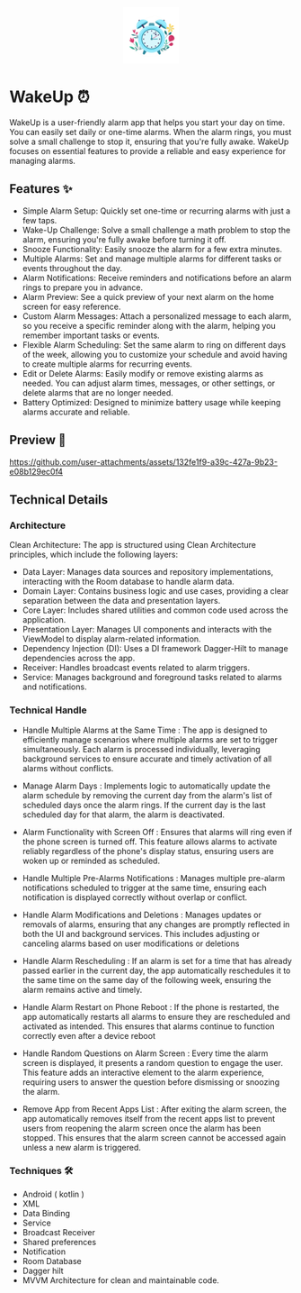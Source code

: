 <p align="center"><img width="100" height="100" src="app/src/main/res/drawable/alarmlogo.png"></p>


# WakeUp ⏰
WakeUp is a user-friendly alarm app that helps you start your day on time. You can easily set daily or one-time alarms. When the alarm rings, you must solve a small challenge to stop it, ensuring that you're fully awake. WakeUp focuses on essential features to provide a reliable and easy experience for managing alarms.

## Features ✨
- Simple Alarm Setup: Quickly set one-time or recurring alarms with just a few taps.
- Wake-Up Challenge: Solve a small challenge a math problem to stop the alarm, ensuring you're fully awake before turning it off.
- Snooze Functionality: Easily snooze the alarm for a few extra minutes.
- Multiple Alarms: Set and manage multiple alarms for different tasks or events throughout the day.
- Alarm Notifications: Receive reminders and notifications before an alarm rings to prepare you in advance.
- Alarm Preview: See a quick preview of your next alarm on the home screen for easy reference.
- Custom Alarm Messages: Attach a personalized message to each alarm, so you receive a specific reminder along with the alarm, helping you remember important tasks or events.
- Flexible Alarm Scheduling: Set the same alarm to ring on different days of the week, allowing you to customize your schedule and avoid having to create multiple alarms for recurring events.
- Edit or Delete Alarms: Easily modify or remove existing alarms as needed. You can adjust alarm times, messages, or other settings, or delete alarms that are no longer needed.
- Battery Optimized: Designed to minimize battery usage while keeping alarms accurate and reliable.

## Preview 📱

https://github.com/user-attachments/assets/132fe1f9-a39c-427a-9b23-e08b129ec0f4






## Technical Details


### Architecture
Clean Architecture: The app is structured using Clean Architecture principles, which include the following layers:
- Data Layer: Manages data sources and repository implementations, interacting with the Room database to handle alarm data.
- Domain Layer: Contains business logic and use cases, providing a clear separation between the data and presentation layers.
- Core Layer: Includes shared utilities and common code used across the application.
- Presentation Layer: Manages UI components and interacts with the ViewModel to display alarm-related information.
- Dependency Injection (DI): Uses a DI framework Dagger-Hilt to manage dependencies across the app.
- Receiver: Handles broadcast events related to alarm triggers.
- Service: Manages background and foreground tasks related to alarms and notifications.

### Technical Handle
- Handle Multiple Alarms at the Same Time :  The app is designed to efficiently manage scenarios where multiple alarms are set to trigger simultaneously. Each alarm is processed individually, leveraging background services to ensure accurate and timely activation of all alarms without conflicts.
  
- Manage Alarm Days : Implements logic to automatically update the alarm schedule by removing the current day from the alarm's list of scheduled days once the alarm rings. If the current day is the last scheduled day for that alarm, the alarm is deactivated.
  
- Alarm Functionality with Screen Off : Ensures that alarms will ring even if the phone screen is turned off. This feature allows alarms to activate reliably regardless of the phone's display status, ensuring users are woken up or reminded as scheduled.
  
- Handle Multiple Pre-Alarms Notifications : Manages multiple pre-alarm notifications scheduled to trigger at the same time, ensuring each notification is displayed correctly without overlap or conflict.
  
- Handle Alarm Modifications and Deletions : Manages updates or removals of alarms, ensuring that any changes are promptly reflected in both the UI and background services. This includes adjusting or canceling alarms based on user modifications or deletions
  
- Handle Alarm Rescheduling : If an alarm is set for a time that has already passed earlier in the current day, the app automatically reschedules it to the same time on the same day of the following week, ensuring the alarm remains active and timely.
  
- Handle Alarm Restart on Phone Reboot : If the phone is restarted, the app automatically restarts all alarms to ensure they are rescheduled and activated as intended. This ensures that alarms continue to function correctly even after a device reboot
  
- Handle Random Questions on Alarm Screen : Every time the alarm screen is displayed, it presents a random question to engage the user. This feature adds an interactive element to the alarm experience, requiring users to answer the question before dismissing or snoozing the alarm.
  
- Remove App from Recent Apps List : After exiting the alarm screen, the app automatically removes itself from the recent apps list to prevent users from reopening the alarm screen once the alarm has been stopped. This ensures that the alarm screen cannot be accessed again unless a new alarm is triggered.
  

### Techniques 🛠️

- Android ( kotlin )
- XML
- Data Binding
- Service
- Broadcast Receiver
- Shared preferences
- Notification
- Room Database
- Dagger hilt
- MVVM Architecture for clean and maintainable code.
